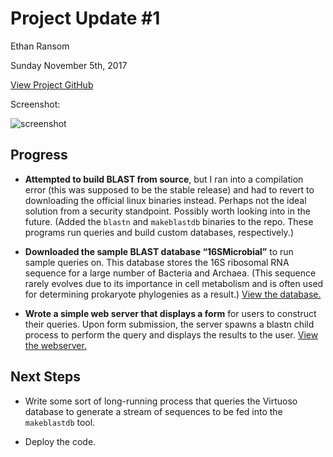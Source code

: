 # Project Update #1

Ethan Ransom

Sunday November 5th, 2017

[View Project GitHub](https://github.com/schnauzer/synbioblast)

Screenshot: 

![screenshot](https://github.com/schnauzer/synbioblast/raw/master/screenshot_2017-11-05.png "Screenshot as of November 5th, 2017")


## Progress

* **Attempted to build BLAST from source**, but I ran into a compilation error (this 
was supposed to be the stable release) and had to revert to downloading the official 
linux binaries instead. Perhaps not the ideal solution from a security standpoint. 
Possibly worth looking into in the future. (Added the `blastn` and `makeblastdb` binaries to the 
repo. These programs run queries and build custom databases, respectively.)

* **Downloaded the sample BLAST database “16SMicrobial”** to run sample queries on. This 
database stores the 16S ribosomal RNA sequence for a large number of Bacteria and 
Archaea. (This sequence rarely evolves due to its importance in cell metabolism and is often used for 
determining prokaryote phylogenies as a result.) [View the database.](https://github.com/schnauzer/synbioblast/tree/master/16SMicrobial)

 * **Wrote a simple web server that displays a form** for users to construct their queries. 
Upon form submission, the server spawns a blastn child process to perform the query 
and displays the results to the user. [View the webserver.](https://github.com/schnauzer/synbioblast/blob/master/synbioblast.go)

## Next Steps

 * Write some sort of long-running process that queries the Virtuoso database to generate a stream of sequences to be fed into the `makeblastdb` tool. 

 * Deploy the code.
